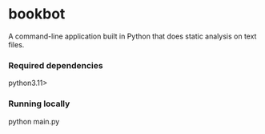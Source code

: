 # bookbot
A command-line application built in Python that does static analysis on text files.

### Required dependencies
python3.11>

### Running locally
python main.py
